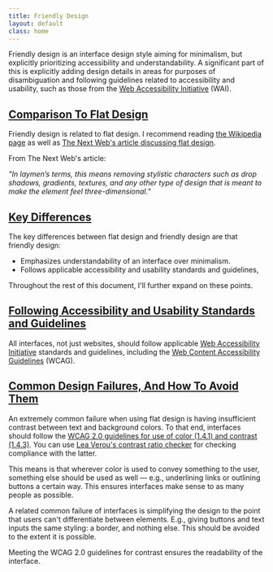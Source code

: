 ```yaml
---
title: Friendly Design
layout: default
class: home
---
```


Friendly design is an interface design style aiming for minimalism, but
explicitly prioritizing accessibility and understandability.
A significant part of this is explicitly adding design details in areas
for purposes of disambiguation and following guidelines related to
accessibility and usability, such as those from the
[Web Accessibility Initiative](https://en.wikipedia.org/wiki/Web_Accessibility_Initiative)
(WAI).

<h2 id="comparison-flat-design"><a href="#comparison-flat-design">Comparison To Flat Design</a></h2>

Friendly design is related to flat design. I recommend reading
[the Wikipedia page](https://en.wikipedia.org/wiki/Flat_design) as well as
[The Next Web's article discussing flat design](http://thenextweb.com/dd/2014/03/19/history-flat-design-efficiency-minimalism-made-digital-world-flat/).

From The Next Web's article:

_"In laymen’s terms, this means removing stylistic characters such as drop shadows, gradients, textures, and any other type of design that is meant to make the element feel three-dimensional."_

<h2 id="key-differences"><a href="#key-differences">Key
Differences</a></h2>

The key differences between flat design and friendly design are that
friendly design:

* Emphasizes understandability of an interface over minimalism.
* Follows applicable accessibility and usability standards and guidelines,

Throughout the rest of this document, I'll further expand on these points.

<h2 id="following-standards-guidelines"><a href="#following-standards-guidelines">Following Accessibility and Usability Standards and Guidelines</a></h2>

All interfaces, not just websites, should follow applicable
[Web Accessibility Initiative](https://en.wikipedia.org/wiki/Web_Accessibility_Initiative)
standards and guidelines, including the [Web Content Accessibility Guidelines](https://en.wikipedia.org/wiki/Web_Content_Accessibility_Guidelines)
(WCAG).

<h2 id="common-failures"><a href="#common-failures">Common Design Failures, And How To Avoid Them</a></h2>

An extremely common failure when using flat design is having insufficient
contrast between text and background colors. To that end, interfaces
should follow the
[WCAG 2.0 guidelines for use of color (1.4.1) and contrast (1.4.3)](http://www.w3.org/TR/WCAG/#visual-audio-contrast).
You can use
[Lea Verou's contrast ratio checker](https://leaverou.github.io/contrast-ratio/)
for checking compliance with the latter.

This means is that wherever color is used to convey something to
the user, something else should be used as well &mdash; e.g.,
underlining links or outlining buttons a certain way.
This ensures interfaces make sense to as many people as possible.

A related common failure of interfaces is simplifying the design to
the point that users can't differentiate between elements.
E.g., giving buttons and text inputs the same styling: a border, and
nothing else. This should be avoided to the extent it is possible.

Meeting the WCAG 2.0 guidelines for contrast ensures the readability
of the interface.

